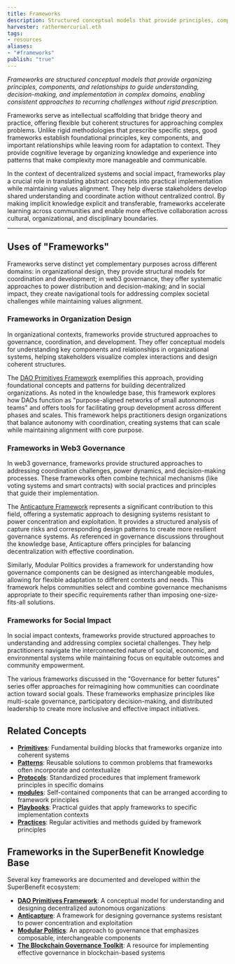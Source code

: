 ```yaml
---
title: Frameworks
description: Structured conceptual models that provide principles, components, and relationships for organizing thought and action in complex domains 
harvester: rathermercurial.eth
tags:
- resources 
aliases:
- "#frameworks" 
publish: "true"
---
```


_Frameworks are structured conceptual models that provide organizing principles, components, and relationships to guide understanding, decision-making, and implementation in complex domains, enabling consistent approaches to recurring challenges without rigid prescription._

Frameworks serve as intellectual scaffolding that bridge theory and practice, offering flexible but coherent structures for approaching complex problems. Unlike rigid methodologies that prescribe specific steps, good frameworks establish foundational principles, key components, and important relationships while leaving room for adaptation to context. They provide cognitive leverage by organizing knowledge and experience into patterns that make complexity more manageable and communicable.

In the context of decentralized systems and social impact, frameworks play a crucial role in translating abstract concepts into practical implementation while maintaining values alignment. They help diverse stakeholders develop shared understanding and coordinate action without centralized control. By making implicit knowledge explicit and transferable, frameworks accelerate learning across communities and enable more effective collaboration across cultural, organizational, and disciplinary boundaries.

---

## Uses of "Frameworks"

Frameworks serve distinct yet complementary purposes across different domains: in organizational design, they provide structural models for coordination and development; in web3 governance, they offer systematic approaches to power distribution and decision-making; and in social impact, they create navigational tools for addressing complex societal challenges while maintaining values alignment.

### Frameworks in Organization Design

In organizational contexts, frameworks provide structured approaches to governance, coordination, and development. They offer conceptual models for understanding key components and relationships in organizational systems, helping stakeholders visualize complex interactions and design coherent structures.

The [DAO Primitives Framework](notes/dao-primitives/framework/framework.md) exemplifies this approach, providing foundational concepts and patterns for building decentralized organizations. As noted in the knowledge base, this framework explores how DAOs function as "purpose-aligned networks of small autonomous teams" and offers tools for facilitating group development across different phases and scales. This framework helps practitioners design organizations that balance autonomy with coordination, creating systems that can scale while maintaining alignment with core purpose.

### Frameworks in Web3 Governance

In web3 governance, frameworks provide structured approaches to addressing coordination challenges, power dynamics, and decision-making processes. These frameworks often combine technical mechanisms (like voting systems and smart contracts) with social practices and principles that guide their implementation.

The [Anticapture Framework](Anticapture.md) represents a significant contribution to this field, offering a systematic approach to designing systems resistant to power concentration and exploitation. It provides a structured analysis of capture risks and corresponding design patterns to create more resilient governance systems. As referenced in governance discussions throughout the knowledge base, Anticapture offers principles for balancing decentralization with effective coordination.

Similarly, Modular Politics provides a framework for understanding how governance components can be designed as interchangeable modules, allowing for flexible adaptation to different contexts and needs. This framework helps communities select and combine governance mechanisms appropriate to their specific requirements rather than imposing one-size-fits-all solutions.

### Frameworks for Social Impact

In social impact contexts, frameworks provide structured approaches to understanding and addressing complex societal challenges. They help practitioners navigate the interconnected nature of social, economic, and environmental systems while maintaining focus on equitable outcomes and community empowerment.

The various frameworks discussed in the "Governance for better futures" series offer approaches for reimagining how communities can coordinate action toward social goals. These frameworks emphasize principles like multi-scale governance, participatory decision-making, and distributed leadership to create more inclusive and effective impact initiatives.

## Related Concepts

- **[Primitives](tags/primitives.md)**: Fundamental building blocks that frameworks organize into coherent systems
- **[Patterns](tags/patterns.md)**: Reusable solutions to common problems that frameworks often incorporate and contextualize
- **[Protocols](tags/protocols.md)**: Standardized procedures that implement framework principles in specific domains
- **[modules](tags/modules.md)**: Self-contained components that can be arranged according to framework principles
- **[Playbooks](tags/playbooks.md)**: Practical guides that apply frameworks to specific implementation contexts
- **[Practices](tags/practices.md)**: Regular activities and methods guided by framework principles

## Frameworks in the SuperBenefit Knowledge Base

Several key frameworks are documented and developed within the SuperBenefit ecosystem:

- **[DAO Primitives Framework](notes/dao-primitives/framework/framework.md)**: A conceptual model for understanding and designing decentralized autonomous organizations
- **[Anticapture](Anticapture.md)**: A framework for designing governance systems resistant to power concentration and exploitation
- **[Modular Politics](Modular%20Politics.md)**: An approach to governance that emphasizes composable, interchangeable components
- **[The Blockchain Governance Toolkit](notes/links/to-review/The%20Blockchain%20Governance%20Toolkit.md)**: A resource for implementing effective governance in blockchain-based systems